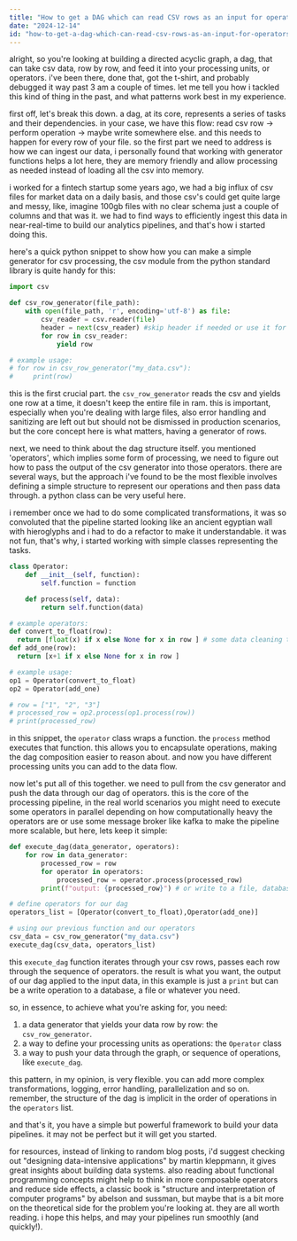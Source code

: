 ```yaml
---
title: "How to get a DAG which can read CSV rows as an input for operators?"
date: "2024-12-14"
id: "how-to-get-a-dag-which-can-read-csv-rows-as-an-input-for-operators"
---
```


alright, so you're looking at building a directed acyclic graph, a dag, that can take csv data, row by row, and feed it into your processing units, or operators. i've been there, done that, got the t-shirt, and probably debugged it way past 3 am a couple of times. let me tell you how i tackled this kind of thing in the past, and what patterns work best in my experience.

first off, let's break this down. a dag, at its core, represents a series of tasks and their dependencies. in your case, we have this flow: read csv row -> perform operation -> maybe write somewhere else. and this needs to happen for every row of your file. so the first part we need to address is how we can ingest our data, i personally found that working with generator functions helps a lot here, they are memory friendly and allow processing as needed instead of loading all the csv into memory.

i worked for a fintech startup some years ago, we had a big influx of csv files for market data on a daily basis, and those csv's could get quite large and messy, like, imagine 100gb files with no clear schema just a couple of columns and that was it. we had to find ways to efficiently ingest this data in near-real-time to build our analytics pipelines, and that's how i started doing this.

here's a quick python snippet to show how you can make a simple generator for csv processing, the csv module from the python standard library is quite handy for this:

```python
import csv

def csv_row_generator(file_path):
    with open(file_path, 'r', encoding='utf-8') as file:
        csv_reader = csv.reader(file)
        header = next(csv_reader) #skip header if needed or use it for metadata
        for row in csv_reader:
            yield row

# example usage:
# for row in csv_row_generator("my_data.csv"):
#     print(row)
```

this is the first crucial part. the `csv_row_generator` reads the csv and yields one row at a time, it doesn't keep the entire file in ram. this is important, especially when you're dealing with large files, also error handling and sanitizing are left out but should not be dismissed in production scenarios, but the core concept here is what matters, having a generator of rows.

next, we need to think about the dag structure itself. you mentioned 'operators', which implies some form of processing, we need to figure out how to pass the output of the csv generator into those operators. there are several ways, but the approach i've found to be the most flexible involves defining a simple structure to represent our operations and then pass data through. a python class can be very useful here.

i remember once we had to do some complicated transformations, it was so convoluted that the pipeline started looking like an ancient egyptian wall with hieroglyphs and i had to do a refactor to make it understandable. it was not fun, that's why, i started working with simple classes representing the tasks.

```python
class Operator:
    def __init__(self, function):
        self.function = function

    def process(self, data):
        return self.function(data)

# example operators:
def convert_to_float(row):
  return [float(x) if x else None for x in row ] # some data cleaning too here
def add_one(row):
  return [x+1 if x else None for x in row ]

# example usage:
op1 = Operator(convert_to_float)
op2 = Operator(add_one)

# row = ["1", "2", "3"]
# processed_row = op2.process(op1.process(row))
# print(processed_row)
```

in this snippet, the `operator` class wraps a function. the `process` method executes that function. this allows you to encapsulate operations, making the dag composition easier to reason about. and now you have different processing units you can add to the data flow.

now let's put all of this together. we need to pull from the csv generator and push the data through our dag of operators. this is the core of the processing pipeline, in the real world scenarios you might need to execute some operators in parallel depending on how computationally heavy the operators are or use some message broker like kafka to make the pipeline more scalable, but here, lets keep it simple:

```python
def execute_dag(data_generator, operators):
    for row in data_generator:
        processed_row = row
        for operator in operators:
            processed_row = operator.process(processed_row)
        print(f"output: {processed_row}") # or write to a file, database, etc.

# define operators for our dag
operators_list = [Operator(convert_to_float),Operator(add_one)]

# using our previous function and our operators
csv_data = csv_row_generator("my_data.csv")
execute_dag(csv_data, operators_list)
```

this `execute_dag` function iterates through your csv rows, passes each row through the sequence of operators. the result is what you want, the output of our dag applied to the input data, in this example is just a `print` but can be a write operation to a database, a file or whatever you need.

so, in essence, to achieve what you're asking for, you need:

1.  a data generator that yields your data row by row: the `csv_row_generator`.
2.  a way to define your processing units as operations: the `Operator` class
3.  a way to push your data through the graph, or sequence of operations, like `execute_dag`.

this pattern, in my opinion, is very flexible. you can add more complex transformations, logging, error handling, parallelization and so on. remember, the structure of the dag is implicit in the order of operations in the `operators` list.

and that's it, you have a simple but powerful framework to build your data pipelines. it may not be perfect but it will get you started.

for resources, instead of linking to random blog posts, i'd suggest checking out "designing data-intensive applications" by martin kleppmann, it gives great insights about building data systems. also reading about functional programming concepts might help to think in more composable operators and reduce side effects, a classic book is "structure and interpretation of computer programs" by abelson and sussman, but maybe that is a bit more on the theoretical side for the problem you're looking at. they are all worth reading. i hope this helps, and may your pipelines run smoothly (and quickly!).
